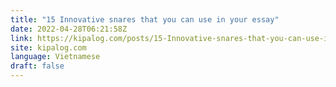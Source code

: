 ```yaml
---
title: "15 Innovative snares that you can use in your essay"
date: 2022-04-28T06:21:58Z
link: https://kipalog.com/posts/15-Innovative-snares-that-you-can-use-in-your-essay?utm_medium=RSS&utm_source=news.12bit.vn
site: kipalog.com
language: Vietnamese
draft: false
---
```

